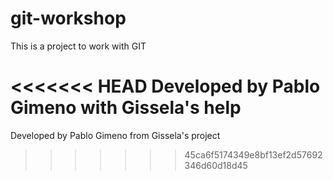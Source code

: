 # git-workshop

This is a project to work with GIT

<<<<<<< HEAD
Developed by Pablo Gimeno with Gissela's help
=======
Developed by Pablo Gimeno from Gissela's project
>>>>>>> 45ca6f5174349e8bf13ef2d57692346d60d18d45
